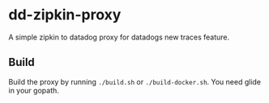 # dd-zipkin-proxy
A simple zipkin to datadog proxy for datadogs new traces feature.

## Build

Build the proxy by running `./build.sh` or `./build-docker.sh`. You need glide in your gopath.


